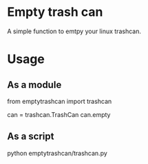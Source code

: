# Empty trash can

A simple function to emtpy your linux trashcan.

# Usage

## As a module

from emptytrashcan import trashcan

can = trashcan.TrashCan
can.empty

## As a script

python emptytrashcan/trashcan.py